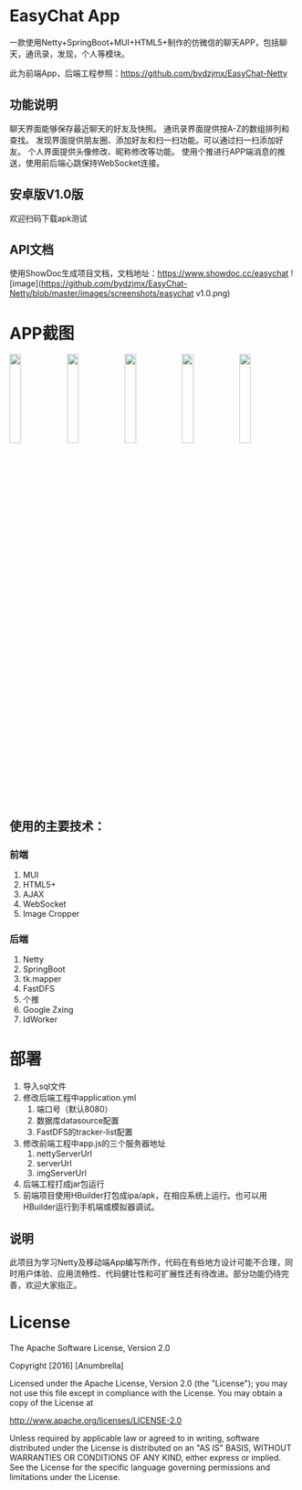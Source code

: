 # EasyChat App

一款使用Netty+SpringBoot+MUI+HTML5+制作的仿微信的聊天APP，包括聊天，通讯录，发现，个人等模块。

此为前端App，后端工程参照：https://github.com/bydzjmx/EasyChat-Netty

## 功能说明

聊天界面能够保存最近聊天的好友及快照。
通讯录界面提供按A-Z的数组排列和查找。
发现界面提供朋友圈、添加好友和扫一扫功能。可以通过扫一扫添加好友。
个人界面提供头像修改、昵称修改等功能。
使用个推进行APP端消息的推送，使用前后端心跳保持WebSocket连接。

## 安卓版V1.0版
欢迎扫码下载apk测试


## API文档
使用ShowDoc生成项目文档，文档地址：https://www.showdoc.cc/easychat
![image](https://github.com/bydzjmx/EasyChat-Netty/blob/master/images/screenshots/easychat v1.0.png)

# APP截图
<img src="https://github.com/bydzjmx/EasyChat-Netty/blob/master/images/screenshots/login.jpg" width="20%" height="20%"><img src="https://github.com/bydzjmx/EasyChat-Netty/blob/master/images/screenshots/chatList.jpg" width="20%" height="20%"><img src="https://github.com/bydzjmx/EasyChat-Netty/blob/master/images/screenshots/contact.jpg" width="20%" height="20%"><img src="https://github.com/bydzjmx/EasyChat-Netty/blob/master/images/screenshots/discovery.jpg" width="20%" height="20%"><img src="https://github.com/bydzjmx/EasyChat-Netty/blob/master/images/screenshots/userInfo.jpg" width="20%" height="20%">

## 使用的主要技术：

### 前端

1. MUI
2. HTML5+
3. AJAX
4. WebSocket
5. Image Cropper

### 后端

1. Netty
2. SpringBoot
3. tk.mapper
4. FastDFS
5. 个推
6. Google Zxing
7. IdWorker

# 部署

1. 导入sql文件
2. 修改后端工程中application.yml
   1. 端口号（默认8080）
   2. 数据库datasource配置
   3. FastDFS的tracker-list配置
3. 修改前端工程中app.js的三个服务器地址
   1. nettyServerUrl
   2. serverUrl
   3. imgServerUrl
4. 后端工程打成jar包运行
5. 前端项目使用HBuilder打包成ipa/apk，在相应系统上运行。也可以用HBuilder运行到手机端或模拟器调试。

## 说明

此项目为学习Netty及移动端App编写所作，代码在有些地方设计可能不合理，同时用户体验、应用流畅性、代码健壮性和可扩展性还有待改进。部分功能仍待完善，欢迎大家指正。

# License

The Apache Software License, Version 2.0

Copyright [2016] [Anumbrella]

Licensed under the Apache License, Version 2.0 (the "License"); you may not use this file except in compliance with the License. You may obtain a copy of the License at

http://www.apache.org/licenses/LICENSE-2.0

Unless required by applicable law or agreed to in writing, software distributed under the License is distributed on an "AS IS" BASIS, WITHOUT WARRANTIES OR CONDITIONS OF ANY KIND, either express or implied. See the License for the specific language governing permissions and limitations under the License.
